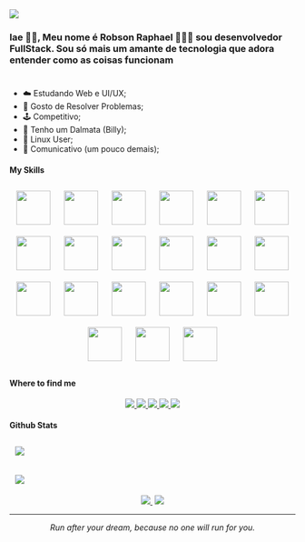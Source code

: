 <img src="https://raw.githubusercontent.com/halfrost/halfrost/master/icons/header_.png">

### Iae 👋🏾, Meu nome é Robson Raphael 👨🏾‍💻 sou desenvolvedor FullStack. Sou só mais um amante de tecnologia que adora entender como as coisas funcionam

#

- ☁️ Estudando Web e UI/UX;
- 🌱 Gosto de Resolver Problemas;
- 🕹️ Competitivo;
- 🐶 Tenho um Dalmata (Billy);
- 🐧 Linux User;
- 🦜 Comunicativo (um pouco demais);

#### My Skills

<div align="center">
    <img height="60px" style="margin: 10px" src="https://cdn.jsdelivr.net/gh/devicons/devicon/icons/javascript/javascript-original.svg">
    <img height="60px" style="margin: 10px" src="https://cdn.jsdelivr.net/gh/devicons/devicon/icons/html5/html5-original.svg">
    <img height="60px" style="margin: 10px" src="https://cdn.jsdelivr.net/gh/devicons/devicon/icons/css3/css3-original.svg">
    <img height="60px" style="margin: 10px" src="https://cdn.jsdelivr.net/gh/devicons/devicon/icons/typescript/typescript-original.svg">
    <img height="60px" style="margin: 10px" src="https://cdn.jsdelivr.net/gh/devicons/devicon/icons/react/react-original.svg">
    <img height="60px" style="margin: 10px" src="https://cdn.jsdelivr.net/gh/devicons/devicon/icons/nodejs/nodejs-original.svg">
    <img height="60px" style="margin: 10px" src="https://cdn.jsdelivr.net/gh/devicons/devicon/icons/express/express-original.svg">
    <img height="60px" style="margin: 10px" src="https://cdn.jsdelivr.net/gh/devicons/devicon/icons/mongodb/mongodb-original.svg">
    <img height="60px" style="margin: 10px" src="https://cdn.jsdelivr.net/gh/devicons/devicon/icons/nextjs/nextjs-original.svg">
    <img height="60px" style="margin: 10px" src="https://cdn.jsdelivr.net/gh/devicons/devicon/icons/graphql/graphql-plain.svg">
    <img height="60px" style="margin: 10px" src="https://cdn.jsdelivr.net/gh/devicons/devicon/icons/npm/npm-original-wordmark.svg">
    <img height="60px" style="margin: 10px" src="https://cdn.jsdelivr.net/gh/devicons/devicon/icons/yarn/yarn-original.svg">
    <img height="60px" style="margin: 10px" src="https://cdn.jsdelivr.net/gh/devicons/devicon/icons/linux/linux-original.svg">
    <img height="60px" style="margin: 10px" src="https://cdn.jsdelivr.net/gh/devicons/devicon/icons/bash/bash-original.svg">
    <img height="60px" style="margin: 10px" src="https://cdn.jsdelivr.net/gh/devicons/devicon/icons/sass/sass-original.svg">
    <img height="60px" style="margin: 10px" src="https://cdn.jsdelivr.net/gh/devicons/devicon/icons/vscode/vscode-original.svg">
    <img height="60px" style="margin: 10px" src="https://cdn.jsdelivr.net/gh/devicons/devicon/icons/figma/figma-original.svg">
    <img height="60px" style="margin: 10px" src="https://cdn.jsdelivr.net/gh/devicons/devicon/icons/git/git-original-wordmark.svg">
    <img height="60px" style="margin: 10px" src="https://cdn.jsdelivr.net/gh/devicons/devicon/icons/github/github-original.svg">
    <img height="60px" style="margin: 10px" src="https://cdn.jsdelivr.net/gh/devicons/devicon/icons/gimp/gimp-original.svg">
    <img height="60px" style="margin: 10px" src="https://cdn.jsdelivr.net/gh/devicons/devicon/icons/amazonwebservices/amazonwebservices-original.svg">
</div>

#### Where to find me

<div align="center">
    <a href="#">
        <img src="https://img.shields.io/badge/dev.to-0A0A0A?style=for-the-badge&logo=devdotto&logoColor=white">
    </a>
    <a href="mailto:robsonraphaelwork@gmail.com">
        <img src="https://img.shields.io/badge/Gmail-D14836?style=for-the-badge&logo=gmail&logoColor=white">
    </a>
    <a href="https://robsonraphael-portfolio.herokuapp.com/">
        <img src="https://img.shields.io/badge/website-000000?style=for-the-badge&logo=About.me&logoColor=white">
    </a>
    <a href="#">
        <img src="	https://img.shields.io/badge/GitHub-100000?style=for-the-badge&logo=github&logoColor=white">
    </a>
     <a href="https://www.linkedin.com/in/robson-raphael-42a628224/">
        <img src="https://img.shields.io/badge/LinkedIn-0077B5?style=for-the-badge&logo=linkedin&logoColor=white">
    </a>
</div>

#### Github Stats

<div style="display: flex; flex-direction: column; gap: 1em;">
    <img style="margin: 10px" src="https://github-readme-stats.vercel.app/api/top-langs/?username=robsonraphael&show_icons=true&theme=tokyonight">
    <img style="margin: 10px" src="https://github-readme-stats.vercel.app/api/?username=robsonraphael&show_icons=true&theme=tokyonight">
</div>

<div align="center" style="margin-top: 10px;">
    <a href="#" style="padding: 0 2px;">
        <img src="https://img.shields.io/github/followers/robsonraphael?style=social">
    </a>
    <a href="#" style="padding: 0 2px;">
        <img src="https://img.shields.io/github/stars/robsonraphael?style=social">
    </a>
<div>

----
<div align="center" style="font-style: italic; font-size: 14px;">Run after your dream, because no one will run for you.</div>
